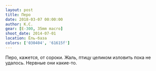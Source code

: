 ```yaml
---
layout: post
title: Перо
date: 2018-03-07 00:00:00
author: К.С.
gear: [E-300, 35mm macro]
shoot_date: 2014-07-01
location: Ёль-база
colors: ['030404', '61615f']
---
```

Перо, кажется, от сороки. Жаль, птицу целиком изловить пока не удалось. Нервные они какие-то.

